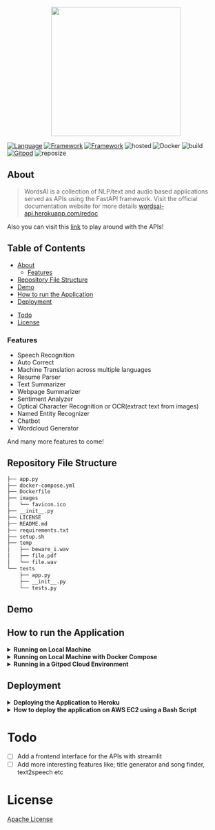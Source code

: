<p align="center">
  <img width="300" height="300" src="https://user-images.githubusercontent.com/101701760/182023528-7da7205e-1fc6-49c9-832d-b3f40a68eae8.png">
</p>


[![Language](https://img.shields.io/badge/Python-darkblue.svg?style=flat&logo=python&logoColor=white)](https://www.python.org)
[![Framework](https://img.shields.io/badge/FastAPI-darkgreen.svg?style=flat&logo=fastapi&logoColor=white)](https://wordsai-api.herokuapp.com/docs)
[![Framework](https://img.shields.io/badge/Streamlit-darkred.svg?style=flat&logo=streamlit&logoColor=white)](https://share.streamlit.io/nneji123/lung-cancer-prediction/main)
![hosted](https://img.shields.io/badge/Heroku-430098?style=flat&logo=heroku&logoColor=white)
![Docker](https://img.shields.io/badge/Docker-blue?style=flat&logo=docker&logoColor=white)
![build](https://img.shields.io/badge/build-passing-brightgreen.svg?style=flat)
[![Gitpod](https://img.shields.io/badge/Gitpod-orange?style=flat&logo=gitpod&logoColor=white)](https://gitpod.io/#https://github.com/Nneji123/WordsAI)
![reposize](https://img.shields.io/github/repo-size/Nneji123/WordsAI)

## About
>WordsAI is a collection of NLP/text and audio based applications served as APIs using the FastAPI framework. Visit the official documentation website for more details [wordsai-api.herokuapp.com/redoc](wordsai-api.herokuapp.com/redoc)

Also you can visit this [link](https://nneji123-wordsai-streamlithome-x32anq.streamlitapp.com/) to play around with the APIs!

## Table of Contents
  * [About](#about)
    + [Features](#features)
  * [Repository File Structure](#repository-file-structure)
  * [Demo](#demo)
  * [How to run the Application](#how-to-run-the-application)
  * [Deployment](#deployment)
- [Todo](#todo)
- [License](#license)

### Features
- Speech Recognition
- Auto Correct
- Machine Translation across multiple languages
- Resume Parser
- Text Summarizer
- Webpage Summarizer
- Sentiment Analyzer
- Optical Character Recognition or OCR(extract text from images)
- Named Entity Recognizer
- Chatbot
- Wordcloud Generator

And many more features to come!

## Repository File Structure
```bash
├── app.py
├── docker-compose.yml
├── Dockerfile
├── images
│   └── favicon.ico
├── __init__.py
├── LICENSE
├── README.md
├── requirements.txt
├── setup.sh
├── temp
│   ├── beware_i.wav
│   ├── file.pdf
│   └── file.wav
└── tests
    ├── app.py
    ├── __init__.py
    └── tests.py
```

## Demo

## How to run the Application
<details> 
  <summary><b>Running on Local Machine</b></summary>

**To run the application on your local system do the following:**
1. Clone the repository:
```bash
git clone https://github.com/Nneji123/WordsAI.git
```

2. Change the directory:
```
cd WordsAI
```

3. Install the requirements:
```
pip install -r requirements.txt
```

4. Run the application
```
uvicorn app:app --reload --port 8000
```
**You should be able to view the application by going to http://127.0.0.1:8000/**
</details>

<details> 
  <summary><b>Running on Local Machine with Docker Compose</b></summary>

**You can also run the application in a docker container using docker compose(if you have it installed)**

1. Clone the repository:
```bash
git clone https://github.com/Nneji123/WordsAI.git
```

2. Change the directory:
```
cd WordsAI
```

3. Run the docker compose command
```docker
docker compose up -d --build 
```
You should be able to view the application by going to http://localhost:8000/
</details>


<details> 
  <summary><b>Running in a Gitpod Cloud Environment</b></summary>


**Click the button below to start a new development environment:**

[![Open in Gitpod](https://gitpod.io/button/open-in-gitpod.svg)](https://gitpod.io/#https://github.com/Nneji123/WordsAI)
</details>

## Deployment

<details> 
  <summary><b>Deploying the Application to Heroku</b></summary>

**Assuming you have git and heroku cli installed just carry out the following steps:**

1. Clone the repository:
```bash
git clone https://github.com/Nneji123/WordsAI.git
```

2. Change the directory:
```
cd WordsAI
```

3. Login to Heroku

``` 
heroku login
heroku container:login
```

4. Create your application
```
heroku create your-app-name
```
Replace **your-app-name** with the name of your choosing.

5. Build the image and push to Container Registry:

```
heroku container:push web
```

6. Then release the image to your app:
 
```
heroku container:release web
```
</details>

<details> 
  <summary><b>How to deploy the application on AWS EC2 using a Bash Script</b></summary>

**1. Fork this repository**

**2. Login to AWS, create a new AWS EC2 instance and make sure to allow outside traffic as shown in the screenshots below:**

<img src="https://user-images.githubusercontent.com/101701760/178163392-3c9fc8ec-e58a-420d-a6bb-2885215d8105.png" width="1200" height="400">


<img src="https://user-images.githubusercontent.com/101701760/178163373-e4bb2c92-0f47-4a22-9556-dfc470fd7e8a.png" width="1200" height="400">


**3. When the instance has been launched, copy the Public IP address of your instance and paste it in the 'fastapi_setup' file of your cloned repository as shown below**

<img src="https://user-images.githubusercontent.com/101701760/178163457-2e156379-b542-4d24-aebf-e202dd44ae2c.png" width="1200" height="400">

<img src="https://user-images.githubusercontent.com/101701760/178163536-918818ee-563d-4b0d-a5ec-5c265a75b2b4.png" width="1200" height="400">


**4. Connect to your instance and clone your forked repository, an example in my case:**
```bash
git clone https://github.com/Nneji123/WordsAI.git
```
**5. cd into your repository which is probably named 'WordsAI'. You can do that by running:**
```bash
cd WordsAI 
```
**6. Then run the setup.sh file to get your application up and running:**
```bash
chmod u+x aws.sh
./aws.sh
```
**You can then view the application by going to your Public IP's location, an example in my case will be:
http://3.95.202.74:80/docs**

**You can also watch this video for a more in depth explanation on how to deploy a FastAPI application on AWS EC2:**
[![How to deploy FastAPI on AWS](https://youtube-md.vercel.app/SgSnz7kW-Ko/640/360)](https://www.youtube.com/watch?v=SgSnz7kW-Ko)
</details>

# Todo
- [ ] Add a frontend interface for the APIs with streamlit
- [ ] Add more interesting features like; title generator and song finder, text2speech etc

# License
[Apache License](https://github.com/Nneji123/WordsAI/LICENSE.md)









